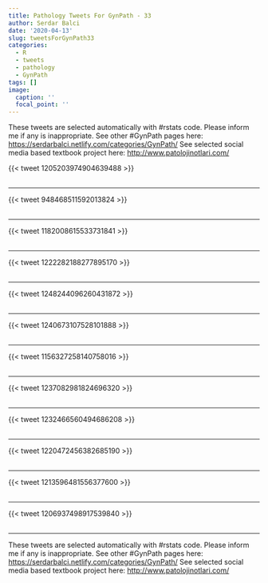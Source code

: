 ```yaml
---
title: Pathology Tweets For GynPath - 33
author: Serdar Balci
date: '2020-04-13'
slug: tweetsForGynPath33
categories:
  - R
  - tweets
  - pathology
  - GynPath
tags: []
image:
  caption: ''
  focal_point: ''
---
```



These tweets are selected automatically with #rstats code. Please inform me if any is inappropriate.
See other #GynPath pages here: https://serdarbalci.netlify.com/categories/GynPath/ 
See selected social media based textbook project here: http://www.patolojinotlari.com/

{{< tweet 1205203974904639488 >}}
<br>
<br>
<hr>
{{< tweet 948468511592013824 >}}
<br>
<br>
<hr>
{{< tweet 1182008615533731841 >}}
<br>
<br>
<hr>
{{< tweet 1222282188277895170 >}}
<br>
<br>
<hr>
{{< tweet 1248244096260431872 >}}
<br>
<br>
<hr>
{{< tweet 1240673107528101888 >}}
<br>
<br>
<hr>
{{< tweet 1156327258140758016 >}}
<br>
<br>
<hr>
{{< tweet 1237082981824696320 >}}
<br>
<br>
<hr>
{{< tweet 1232466560494686208 >}}
<br>
<br>
<hr>
{{< tweet 1220472456382685190 >}}
<br>
<br>
<hr>
{{< tweet 1213596481556377600 >}}
<br>
<br>
<hr>
{{< tweet 1206937498917539840 >}}
<br>
<br>
<hr>


These tweets are selected automatically with #rstats code. Please inform me if any is inappropriate.
See other #GynPath pages here: https://serdarbalci.netlify.com/categories/GynPath/ 
See selected social media based textbook project here: http://www.patolojinotlari.com/
